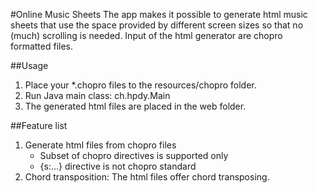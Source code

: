 #Online Music Sheets
The app makes it possible to generate html music sheets that use the space provided by different screen sizes 
so that no (much) scrolling is needed. Input of the html generator are chopro formatted files.

##Usage
1. Place your *.chopro files to the resources/chopro folder.
2. Run Java main class: ch.hpdy.Main 
3. The generated html files are placed in the web folder.

##Feature list
1. Generate html files from chopro files
   - Subset of chopro directives is supported only
   - {s:...} directive is not chopro standard
2. Chord transposition: The html files offer chord transposing. 
   

